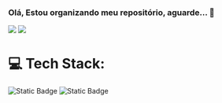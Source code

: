 ### Olá, Estou organizando meu repositório, aguarde... 🤞


<div>
<a href = "mailto:brnleonel10@gmail.com"><img loading="lazy" src="https://img.shields.io/badge/Gmail-D14836?style=for-the-badge&logo=gmail&logoColor=white" target="_blank"></a>
<a href="https://www.linkedin.com/in/bruno-leonel-57975114b/" target="_blank"><img loading="lazy" src="https://img.shields.io/badge/-LinkedIn-%230077B5?style=for-the-badge&logo=linkedin&logoColor=white" target="_blank"></a>
</div>

# 💻 Tech Stack:
![Static Badge](https://img.shields.io/badge/C%23-_?logo=dotnet)
![Static Badge](https://img.shields.io/badge/Azure-_?logo=azuredevops)

